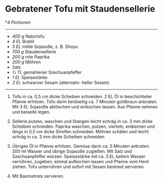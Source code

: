 # Gebratener Tofu mit Staudensellerie

**4 Portionen*

---

- *400 g* Naturtofu
- *4 EL* Bratöl
- *5 EL* milde Sojasoße, z. B. Shoyu
- *700 g* Staudensellerie
- *200 g* rote Paprika
- *200 g* Möhren
- Salz
- *1⁄2 TL* gemahlener Szechuanpfeffer
- *1 EL* Speisestärke
- *2 EL* schwarzer Sesam (alternativ: heller Sesam)

--- 

1. Tofu in ca. 0,5 cm dicke Scheiben schneiden. 2 EL Öl in beschichteter Pfanne
erhitzen. Tofu darin beidseitig ca. 7 Minuten goldbraun anbraten. Mit 3 EL
Sojasoße ablöschen und einkochen lassen. Aus Pfanne nehmen und beiseite legen.

2. Sellerie putzen, waschen und Stangen leicht schräg in ca. 3 mm dicke Scheiben
schneiden. Paprika waschen, putzen, vierteln, entkernen und längs in 0,5 cm
dicke Streifen schneiden. Möhren schälen und leicht schräg in ca. 3 mm dicke
Scheiben schneiden

3. Übriges Öl in Pfanne erhitzen. Gemüse darin ca. 5 Minuten anbraten. 200 ml
Wasser und übrige Sojasoße zugießen. Mit Salz und Szechuanpfeffer würzen.
Speisestärke mit ca. 3 EL kaltem Wasser verrühren, zugeben, einmal aufkochen
lassen und Pfanne vom Herd ziehen. Tofu unterrühren und sofort mit Sesam
bestreut servieren.

4. Mit Basmatireis servieren.